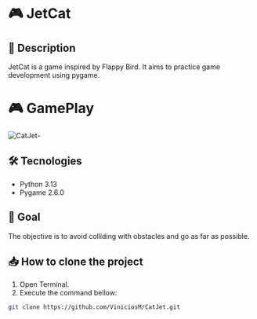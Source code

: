 # 🎮 JetCat

## 📝 Description
JetCat is a game inspired by Flappy Bird.
It aims to practice game development using pygame.

# 🎮 GamePlay
![CatJet-](https://github.com/user-attachments/assets/ea62221a-d973-4572-a145-32856960e007)


## 🛠️ Tecnologies
- Python 3.13
- Pygame 2.6.0

## 🎯 Goal
The objective is to avoid colliding with obstacles and go as far as possible.

## 📥 How to clone the project

1. Open Terminal.
2. Execute the command bellow:

```bash
git clone https://github.com/ViniciosM/CatJet.git
